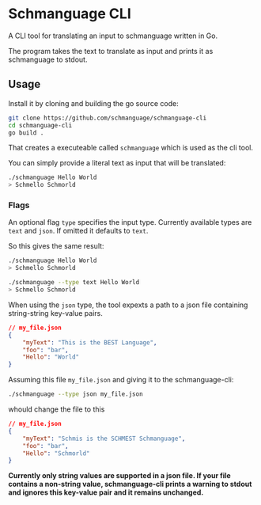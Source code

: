 # Schmanguage CLI

A CLI tool for translating an input to schmanguage written in Go.

The program takes the text to translate as input and prints it as schmanguage to stdout.

## Usage

Install it by cloning and building the go source code:

```bash
git clone https://github.com/schmanguage/schmanguage-cli
cd schmanguage-cli
go build .
```

That creates a executeable called `schmanguage` which is used as the cli tool.

You can simply provide a literal text as input that will be translated:

```bash
./schmanguage Hello World
> Schmello Schmorld
```

### Flags

An optional flag `type` specifies the input type. Currently available types are `text` and `json`. If omitted it defaults to `text`.

So this gives the same result:

```bash
./schmanguage Hello World
> Schmello Schmorld

./schmanguage --type text Hello World
> Schmello Schmorld
```

When using the `json` type, the tool expexts a path to a json file containing string-string key-value pairs.

```json
// my_file.json
{
	"myText": "This is the BEST Language",
	"foo": "bar",
	"Hello": "World"
}
```

Assuming this file `my_file.json` and giving it to the schmanguage-cli:

```bash
./schmanguage --type json my_file.json
```

whould change the file to this
```json
// my_file.json
{
	"myText": "Schmis is the SCHMEST Schmanguage",
	"foo": "bar",
	"Hello": "Schmorld"
}
```

**Currently only string values are supported in a json file. If your file contains a non-string value, schmanguage-cli prints a warning to stdout and ignores this key-value pair and it remains unchanged.**

